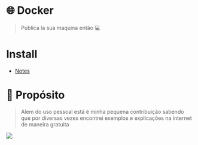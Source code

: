 # 🌐 **Docker**
> Publica la sua maquina então 💻

# **Install**
- [Notes](https://github.com/luizgustavo77/Notes/blob/master/Cloud/Linux/Docker.md)

# 🚀 **Propósito**
> Alem do uso pessoal está é minha pequena contribuição sabendo que por diversas vezes encontrei exemplos e explicações na internet de maneira gratuita

<img src="https://logodix.com/logo/1736776.png">

